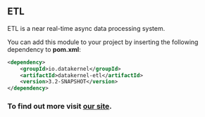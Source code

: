 ## ETL

ETL is a near real-time async data processing system.

You can add this module to your project by inserting the following dependency to **pom.xml**:
```xml
<dependency>
    <groupId>io.datakernel</groupId>
    <artifactId>datakernel-etl</artifactId>
    <version>3.2-SNAPSHOT</version>
</dependency>
```
### To find out more visit [our site](https://datakernel.io/docs/cloud/etl.html).
